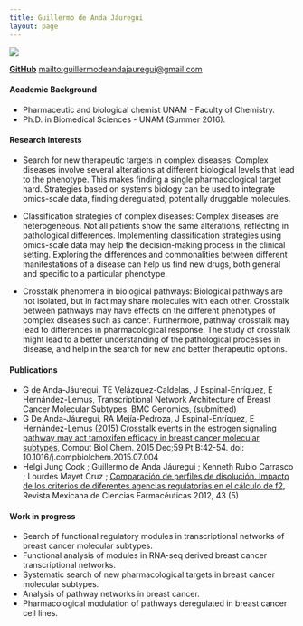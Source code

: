 ```yaml
---
title: Guillermo de Anda Jáuregui
layout: page
---
```

![][image]


**[GitHub][2]**
<mailto:guillermodeandajauregui@gmail.com>

#### Academic Background

* Pharmaceutic and biological chemist  UNAM - Faculty of Chemistry.
* Ph.D. in Biomedical Sciences - UNAM (Summer 2016).

#### Research Interests

* Search for new therapeutic targets in complex diseases: Complex diseases involve several alterations at different biological levels that lead to the phenotype. This makes finding a single pharmacological target hard. Strategies based on systems biology can be used to integrate omics-scale data, finding deregulated, potentially druggable molecules.

* Classification strategies of complex diseases: Complex diseases are heterogeneous. Not all patients show the same alterations, reflecting in pathological differences. Implementing classification strategies using omics-scale data may help the decision-making process in the clinical setting. Exploring the differences and commonalities between different manifestations of a disease can help us find new drugs, both general and specific to a particular phenotype. 

* Crosstalk phenomena in biological pathways: Biological pathways are not isolated, but in fact may share molecules with each other. Crosstalk between pathways may have effects on the different phenotypes of complex diseases such as cancer. Furthermore, pathway crosstalk may lead to differences in pharmacological response. The study of crosstalk might lead to a better understanding of the pathological processes in disease, and help in the search for new and better therapeutic options.


#### Publications

* G de Anda-Jáuregui, TE Velázquez-Caldelas, J Espinal-Enríquez, E Hernández-Lemus, Transcriptional Network Architecture of Breast Cancer Molecular Subtypes, BMC Genomics, (submitted)
* G De Anda-Jáuregui, RA Mejía-Pedroza, J Espinal-Enríquez, E Hernández-Lemus (2015) [Crosstalk events in the estrogen signaling pathway may act tamoxifen efficacy in breast cancer molecular subtypes][6], Comput Biol Chem. 2015 Dec;59 Pt B:42-54. doi: 10.1016/j.compbiolchem.2015.07.004 
* Helgi Jung Cook ; Guillermo de Anda Jáuregui ; Kenneth Rubio Carrasco ; Lourdes Mayet Cruz ; [Comparación de perfiles de disolución. Impacto de los criterios de diferentes agencias regulatorias en el cálculo de f2][5], Revista Mexicana de Ciencias Farmacéuticas 2012, 43 (5)

#### Work in progress

* Search of functional regulatory modules in transcriptional networks of breast cancer molecular subtypes.
* Functional analysis of modules in RNA-seq derived breast cancer transcriptional networks.
* Systematic search of new pharmacological targets in breast cancer molecular subtypes.
* Analysis of pathway networks in breast cancer.
* Pharmacological modulation of pathways deregulated in breast cancer cell lines.


[image]: https://github.com/CSB-IG/CSB-IG.github.io/blob/master/images/Profiles/memo_2.png
[2]: https://github.com/guillermodeandajauregui
[6]:http://www.ncbi.nlm.nih.gov/pubmed/26345254
[5]:http://asociacionfarmaceuticamexicana.org.mx/revistas/2012/RMCF%20V43-3/ARTICULOS%20PDF/COMPARACION%20DE%20PERFILES%20DE%20DISOLUCION.%20IMPACTO%20DE%20LOS%20CRITERIOS%20DE%20DIFERENTES%20AGENCIAS%20REGULATORIAS%20EN%20EL%20CALCULO%20DE%20f2.pdf
